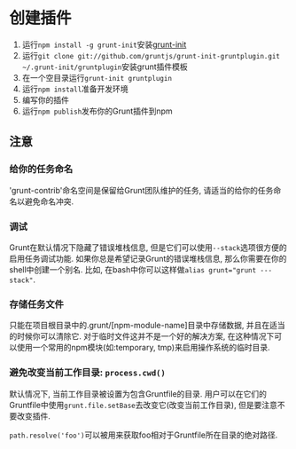 # 创建插件

1. 运行`npm install -g grunt-init`安装[grunt-init](https://github.com/gruntjs/grunt-init)
2. 运行`git clone git://github.com/gruntjs/grunt-init-gruntplugin.git ~/.grunt-init/gruntplugin`安装grunt插件模板
3. 在一个空目录运行`grunt-init gruntplugin`
4. 运行`npm install`准备开发环境
5. 编写你的插件
6. 运行`npm publish`发布你的Grunt插件到npm

## 注意

### 给你的任务命名

'grunt-contrib'命名空间是保留给Grunt团队维护的任务, 请适当的给你的任务命名以避免命名冲突.

### 调试

Grunt在默认情况下隐藏了错误堆栈信息, 但是它们可以使用`--stack`选项很方便的启用任务调试功能. 如果你总是希望记录Grunt的错误堆栈信息, 那么你需要在你的shell中创建一个别名. 比如, 在bash中你可以这样做`alias grunt="grunt ---stack"`.

### 存储任务文件

只能在项目根目录中的.grunt/[npm-module-name]目录中存储数据, 并且在适当的时候你可以清除它. 对于临时文件这并不是一个好的解决方案, 在这种情况下可以使用一个常用的npm模块(如:temporary, tmp)来启用操作系统的临时目录.

### 避免改变当前工作目录: `process.cwd()`

默认情况下, 当前工作目录被设置为包含Gruntfile的目录. 用户可以在它们的Gruntfile中使用`grunt.file.setBase`去改变它(改变当前工作目录), 但是要注意不要改变插件.

`path.resolve('foo')`可以被用来获取foo相对于Gruntfile所在目录的绝对路径.

